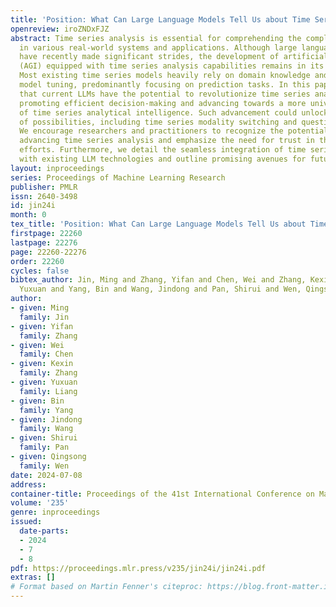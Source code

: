 ```yaml
---
title: 'Position: What Can Large Language Models Tell Us about Time Series Analysis'
openreview: iroZNDxFJZ
abstract: Time series analysis is essential for comprehending the complexities inherent
  in various real-world systems and applications. Although large language models (LLMs)
  have recently made significant strides, the development of artificial general intelligence
  (AGI) equipped with time series analysis capabilities remains in its nascent phase.
  Most existing time series models heavily rely on domain knowledge and extensive
  model tuning, predominantly focusing on prediction tasks. In this paper, we argue
  that current LLMs have the potential to revolutionize time series analysis, thereby
  promoting efficient decision-making and advancing towards a more universal form
  of time series analytical intelligence. Such advancement could unlock a wide range
  of possibilities, including time series modality switching and question answering.
  We encourage researchers and practitioners to recognize the potential of LLMs in
  advancing time series analysis and emphasize the need for trust in these related
  efforts. Furthermore, we detail the seamless integration of time series analysis
  with existing LLM technologies and outline promising avenues for future research.
layout: inproceedings
series: Proceedings of Machine Learning Research
publisher: PMLR
issn: 2640-3498
id: jin24i
month: 0
tex_title: 'Position: What Can Large Language Models Tell Us about Time Series Analysis'
firstpage: 22260
lastpage: 22276
page: 22260-22276
order: 22260
cycles: false
bibtex_author: Jin, Ming and Zhang, Yifan and Chen, Wei and Zhang, Kexin and Liang,
  Yuxuan and Yang, Bin and Wang, Jindong and Pan, Shirui and Wen, Qingsong
author:
- given: Ming
  family: Jin
- given: Yifan
  family: Zhang
- given: Wei
  family: Chen
- given: Kexin
  family: Zhang
- given: Yuxuan
  family: Liang
- given: Bin
  family: Yang
- given: Jindong
  family: Wang
- given: Shirui
  family: Pan
- given: Qingsong
  family: Wen
date: 2024-07-08
address:
container-title: Proceedings of the 41st International Conference on Machine Learning
volume: '235'
genre: inproceedings
issued:
  date-parts:
  - 2024
  - 7
  - 8
pdf: https://proceedings.mlr.press/v235/jin24i/jin24i.pdf
extras: []
# Format based on Martin Fenner's citeproc: https://blog.front-matter.io/posts/citeproc-yaml-for-bibliographies/
---
```

